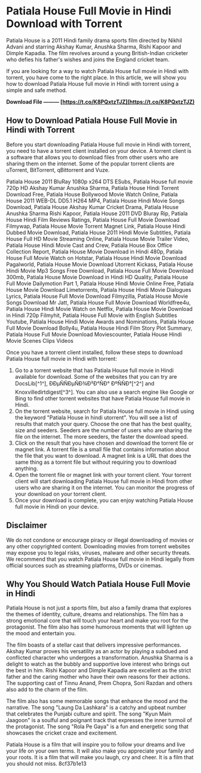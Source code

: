 # Patiala House Full Movie in Hindi Download with Torrent
 
Patiala House is a 2011 Hindi family drama sports film directed by Nikhil Advani and starring Akshay Kumar, Anushka Sharma, Rishi Kapoor and Dimple Kapadia. The film revolves around a young British-Indian cricketer who defies his father's wishes and joins the England cricket team.
 
If you are looking for a way to watch Patiala House full movie in Hindi with torrent, you have come to the right place. In this article, we will show you how to download Patiala House full movie in Hindi with torrent using a simple and safe method.
 
**Download File ——— [https://t.co/K8PQxtzTJZ](https://t.co/K8PQxtzTJZ)**


 
## How to Download Patiala House Full Movie in Hindi with Torrent
 
Before you start downloading Patiala House full movie in Hindi with torrent, you need to have a torrent client installed on your device. A torrent client is a software that allows you to download files from other users who are sharing them on the internet. Some of the popular torrent clients are uTorrent, BitTorrent, qBittorrent and Vuze.
 
Patiala House 2011 BluRay 1080p x264 DTS ESubs,  Patiala House full movie 720p HD Akshay Kumar Anushka Sharma,  Patiala House Hindi Torrent Download Free,  Patiala House Bollywood Movie Watch Online,  Patiala House 2011 WEB-DL DD5.1 H264 MP4,  Patiala House Hindi Movie Songs Download,  Patiala House Akshay Kumar Cricket Drama,  Patiala House Anushka Sharma Rishi Kapoor,  Patiala House 2011 DVD Bluray Rip,  Patiala House Hindi Film Reviews Ratings,  Patiala House Full Movie Download Filmywap,  Patiala House Movie Torrent Magnet Link,  Patiala House Hindi Dubbed Movie Download,  Patiala House 2011 Hindi Movie Subtitles,  Patiala House Full HD Movie Streaming Online,  Patiala House Movie Trailer Video,  Patiala House Hindi Movie Cast and Crew,  Patiala House Box Office Collection Report,  Patiala House Movie Download in Hindi 480p,  Patiala House Full Movie Watch on Hotstar,  Patiala House Hindi Movie Download Pagalworld,  Patiala House Movie Download Utorrent Kickass,  Patiala House Hindi Movie Mp3 Songs Free Download,  Patiala House Full Movie Download 300mb,  Patiala House Movie Download in Hindi HD Quality,  Patiala House Full Movie Dailymotion Part 1,  Patiala House Hindi Movie Online Free,  Patiala House Movie Download Limetorrents,  Patiala House Hindi Movie Dialogues Lyrics,  Patiala House Full Movie Download Filmyzilla,  Patiala House Movie Songs Download Mr Jatt,  Patiala House Full Movie Download Worldfree4u,  Patiala House Hindi Movie Watch on Netflix,  Patiala House Movie Download in Hindi 720p Filmyhit,  Patiala House Full Movie with English Subtitles Youtube,  Patiala House Hindi Movie Awards and Nominations,  Patiala House Full Movie Download Bolly4u,  Patiala House Hindi Film Story Plot Summary,  Patiala House Full Movie Download Moviescounter,  Patiala House Hindi Movie Scenes Clips Videos
 
Once you have a torrent client installed, follow these steps to download Patiala House full movie in Hindi with torrent:
 
1. Go to a torrent website that has Patiala House full movie in Hindi available for download. Some of the websites that you can try are DocsLib[^1^], ÐÐµÑÑÐµÑÐ¾Ð²Ð°ÑÐ° ÐºÑÑÐ°[^2^] and Knoxvilledirtdigest[^3^]. You can also use a search engine like Google or Bing to find other torrent websites that have Patiala House full movie in Hindi.
2. On the torrent website, search for Patiala House full movie in Hindi using the keyword "Patiala House in hindi utorrent". You will see a list of results that match your query. Choose the one that has the best quality, size and seeders. Seeders are the number of users who are sharing the file on the internet. The more seeders, the faster the download speed.
3. Click on the result that you have chosen and download the torrent file or magnet link. A torrent file is a small file that contains information about the file that you want to download. A magnet link is a URL that does the same thing as a torrent file but without requiring you to download anything.
4. Open the torrent file or magnet link with your torrent client. Your torrent client will start downloading Patiala House full movie in Hindi from other users who are sharing it on the internet. You can monitor the progress of your download on your torrent client.
5. Once your download is complete, you can enjoy watching Patiala House full movie in Hindi on your device.

## Disclaimer
 
We do not condone or encourage piracy or illegal downloading of movies or any other copyrighted content. Downloading movies from torrent websites may expose you to legal risks, viruses, malware and other security threats. We recommend that you watch Patiala House full movie in Hindi legally from official sources such as streaming platforms, DVDs or cinemas.
  
## Why You Should Watch Patiala House Full Movie in Hindi
 
Patiala House is not just a sports film, but also a family drama that explores the themes of identity, culture, dreams and relationships. The film has a strong emotional core that will touch your heart and make you root for the protagonist. The film also has some humorous moments that will lighten up the mood and entertain you.
 
The film boasts of a stellar cast that delivers impressive performances. Akshay Kumar proves his versatility as an actor by playing a subdued and conflicted character who undergoes a transformation. Anushka Sharma is a delight to watch as the bubbly and supportive love interest who brings out the best in him. Rishi Kapoor and Dimple Kapadia are excellent as the strict father and the caring mother who have their own reasons for their actions. The supporting cast of Tinnu Anand, Prem Chopra, Soni Razdan and others also add to the charm of the film.
 
The film also has some memorable songs that enhance the mood and the narrative. The song "Laung Da Lashkara" is a catchy and upbeat number that celebrates the Punjabi culture and spirit. The song "Kyun Main Jaagoon" is a soulful and poignant track that expresses the inner turmoil of the protagonist. The song "Rola Pe Gaya" is a fun and energetic song that showcases the cricket craze and excitement.
 
Patiala House is a film that will inspire you to follow your dreams and live your life on your own terms. It will also make you appreciate your family and your roots. It is a film that will make you laugh, cry and cheer. It is a film that you should not miss.
 8cf37b1e13
 
